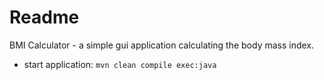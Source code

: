 # Readme

BMI Calculator - a simple gui application calculating the body mass index.

- start application: `mvn clean compile exec:java`